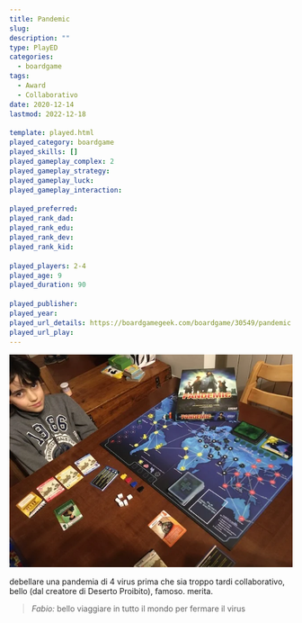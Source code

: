 ```yaml
---
title: Pandemic
slug: 
description: ""
type: PlayED
categories:
  - boardgame
tags:
  - Award
  - Collaborativo
date: 2020-12-14
lastmod: 2022-12-18

template: played.html
played_category: boardgame
played_skills: []
played_gameplay_complex: 2
played_gameplay_strategy:
played_gameplay_luck:
played_gameplay_interaction:

played_preferred:
played_rank_dad: 
played_rank_edu:
played_rank_dev:
played_rank_kid: 

played_players: 2-4
played_age: 9
played_duration: 90

played_publisher: 
played_year: 
played_url_details: https://boardgamegeek.com/boardgame/30549/pandemic
played_url_play: 
---
```


![](img/pandemic.webp)

debellare una pandemia di 4 virus prima che sia troppo tardi 
collaborativo, bello (dal creatore di Deserto Proibito), famoso.
merita.

> *Fabio:*
> bello viaggiare in tutto il mondo per fermare il virus
